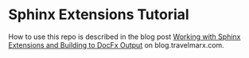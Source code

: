 Sphinx Extensions Tutorial
===

How to use this repo is described in the blog post [Working with Sphinx Extensions and Building to DocFx Output](http://blog.travelmarx.com/2020/03/working-with-sphinx-extensions-and-building-to-DocFx-output.html) on blog.travelmarx.com.
